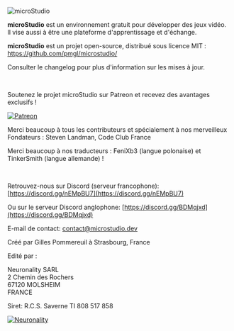![microStudio](/img/microstudiologo.svg "microStudio")

**microStudio** est un environnement gratuit pour développer des jeux vidéo. Il vise aussi à être une plateforme d'apprentissage et d'échange.

**microStudio** est un projet open-source, distribué sous licence MIT : https://github.com/pmgl/microstudio/

Consulter le changelog pour plus d'information sur les mises à jour.

<br />

Soutenez le projet microStudio sur Patreon et recevez des avantages exclusifs !

<a href="https://www.patreon.com/microstudiodev" target="_blank"><img src="/img/patreon.png" title="Patreon" alt="Patreon" style="width: auto"></a>

Merci beaucoup à tous les contributeurs et spécialement à nos merveilleux Fondateurs : Steven Landman, Code Club France

Merci beaucoup à nos traducteurs : FeniXb3 (langue polonaise) et TinkerSmith (langue allemande) !

<br />

<i class="fab fa-discord"></i> Retrouvez-nous sur Discord (serveur francophone): [https://discord.gg/nEMpBU7](https://discord.gg/nEMpBU7)

<i class="fab fa-discord"></i> Ou sur le serveur Discord anglophone: [https://discord.gg/BDMqjxd](https://discord.gg/BDMqjxd)

<i class="fa fa-envelope"></i> E-mail de contact: [contact@microstudio.dev](mailto:contact@microstudio.dev)

Créé par Gilles Pommereuil à Strasbourg, France

Edité par :

Neuronality SARL<br/>
2 Chemin des Rochers<br/>
67120 MOLSHEIM<br/>
FRANCE

Siret: R.C.S. Saverne TI 808 517 858<br/>

[![Neuronality](/img/neuronality.svg "Neuronality")](https://www.neuronality.com)
